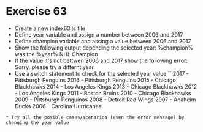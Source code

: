 # Exercise 63

* Create a new index63.js file
* Define year variable and assign a number between 2006 and 2017
* Define champion variable and assing a value between 2006 and 2017
* Show the following output depending the selected year: %champion% was the %year% NHL Champion
* If the value it's not bettwen 2006 and 2017 show the following error: Sorry, please try a differnt year
* Use a switch statement to check for the selected year value
``
2017 - Pittsburgh Penguins
2016 - Pittsburgh Penguins
2015 - Chicago Blackhawks
2014 - Los Angeles Kings
2013 - Chicago Blackhawks
2012 - Los Angeles Kings
2011 - Boston Bruins
2010 - Chicago Blackhawks
2009 - Pittsburgh Penguinas
2008 - Detroit Red Wings
2007 - Anaheim Ducks
2006 - Carolina Hurricanes
```
* Try all the posible cases/scenarios (even the error message) by changing the year value

